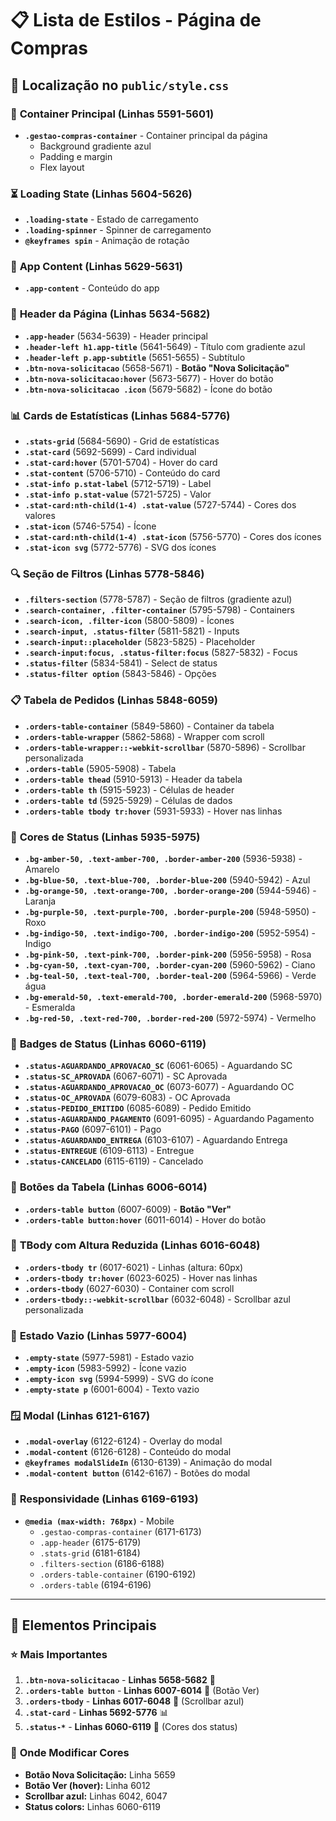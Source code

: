 # 📋 Lista de Estilos - Página de Compras

## 📍 Localização no `public/style.css`

### 🎨 **Container Principal** (Linhas 5591-5601)
- **`.gestao-compras-container`** - Container principal da página
  - Background gradiente azul
  - Padding e margin
  - Flex layout

### ⏳ **Loading State** (Linhas 5604-5626)
- **`.loading-state`** - Estado de carregamento
- **`.loading-spinner`** - Spinner de carregamento
- **`@keyframes spin`** - Animação de rotação

### 📱 **App Content** (Linhas 5629-5631)
- **`.app-content`** - Conteúdo do app

### 📝 **Header da Página** (Linhas 5634-5682)
- **`.app-header`** (5634-5639) - Header principal
- **`.header-left h1.app-title`** (5641-5649) - Título com gradiente azul
- **`.header-left p.app-subtitle`** (5651-5655) - Subtítulo
- **`.btn-nova-solicitacao`** (5658-5671) - **Botão "Nova Solicitação"**
- **`.btn-nova-solicitacao:hover`** (5673-5677) - Hover do botão
- **`.btn-nova-solicitacao .icon`** (5679-5682) - Ícone do botão

### 📊 **Cards de Estatísticas** (Linhas 5684-5776)
- **`.stats-grid`** (5684-5690) - Grid de estatísticas
- **`.stat-card`** (5692-5699) - Card individual
- **`.stat-card:hover`** (5701-5704) - Hover do card
- **`.stat-content`** (5706-5710) - Conteúdo do card
- **`.stat-info p.stat-label`** (5712-5719) - Label
- **`.stat-info p.stat-value`** (5721-5725) - Valor
- **`.stat-card:nth-child(1-4) .stat-value`** (5727-5744) - Cores dos valores
- **`.stat-icon`** (5746-5754) - Ícone
- **`.stat-card:nth-child(1-4) .stat-icon`** (5756-5770) - Cores dos ícones
- **`.stat-icon svg`** (5772-5776) - SVG dos ícones

### 🔍 **Seção de Filtros** (Linhas 5778-5846)
- **`.filters-section`** (5778-5787) - Seção de filtros (gradiente azul)
- **`.search-container, .filter-container`** (5795-5798) - Containers
- **`.search-icon, .filter-icon`** (5800-5809) - Ícones
- **`.search-input, .status-filter`** (5811-5821) - Inputs
- **`.search-input::placeholder`** (5823-5825) - Placeholder
- **`.search-input:focus, .status-filter:focus`** (5827-5832) - Focus
- **`.status-filter`** (5834-5841) - Select de status
- **`.status-filter option`** (5843-5846) - Opções

### 📋 **Tabela de Pedidos** (Linhas 5848-6059)
- **`.orders-table-container`** (5849-5860) - Container da tabela
- **`.orders-table-wrapper`** (5862-5868) - Wrapper com scroll
- **`.orders-table-wrapper::-webkit-scrollbar`** (5870-5896) - Scrollbar personalizada
- **`.orders-table`** (5905-5908) - Tabela
- **`.orders-table thead`** (5910-5913) - Header da tabela
- **`.orders-table th`** (5915-5923) - Células de header
- **`.orders-table td`** (5925-5929) - Células de dados
- **`.orders-table tbody tr:hover`** (5931-5933) - Hover nas linhas

### 🎯 **Cores de Status** (Linhas 5935-5975)
- **`.bg-amber-50, .text-amber-700, .border-amber-200`** (5936-5938) - Amarelo
- **`.bg-blue-50, .text-blue-700, .border-blue-200`** (5940-5942) - Azul
- **`.bg-orange-50, .text-orange-700, .border-orange-200`** (5944-5946) - Laranja
- **`.bg-purple-50, .text-purple-700, .border-purple-200`** (5948-5950) - Roxo
- **`.bg-indigo-50, .text-indigo-700, .border-indigo-200`** (5952-5954) - Indigo
- **`.bg-pink-50, .text-pink-700, .border-pink-200`** (5956-5958) - Rosa
- **`.bg-cyan-50, .text-cyan-700, .border-cyan-200`** (5960-5962) - Ciano
- **`.bg-teal-50, .text-teal-700, .border-teal-200`** (5964-5966) - Verde água
- **`.bg-emerald-50, .text-emerald-700, .border-emerald-200`** (5968-5970) - Esmeralda
- **`.bg-red-50, .text-red-700, .border-red-200`** (5972-5974) - Vermelho

### 🔖 **Badges de Status** (Linhas 6060-6119)
- **`.status-AGUARDANDO_APROVACAO_SC`** (6061-6065) - Aguardando SC
- **`.status-SC_APROVADA`** (6067-6071) - SC Aprovada
- **`.status-AGUARDANDO_APROVACAO_OC`** (6073-6077) - Aguardando OC
- **`.status-OC_APROVADA`** (6079-6083) - OC Aprovada
- **`.status-PEDIDO_EMITIDO`** (6085-6089) - Pedido Emitido
- **`.status-AGUARDANDO_PAGAMENTO`** (6091-6095) - Aguardando Pagamento
- **`.status-PAGO`** (6097-6101) - Pago
- **`.status-AGUARDANDO_ENTREGA`** (6103-6107) - Aguardando Entrega
- **`.status-ENTREGUE`** (6109-6113) - Entregue
- **`.status-CANCELADO`** (6115-6119) - Cancelado

### 🔘 **Botões da Tabela** (Linhas 6006-6014)
- **`.orders-table button`** (6007-6009) - **Botão "Ver"**
- **`.orders-table button:hover`** (6011-6014) - Hover do botão

### 📑 **TBody com Altura Reduzida** (Linhas 6016-6048)
- **`.orders-tbody tr`** (6017-6021) - Linhas (altura: 60px)
- **`.orders-tbody tr:hover`** (6023-6025) - Hover nas linhas
- **`.orders-tbody`** (6027-6030) - Container com scroll
- **`.orders-tbody::-webkit-scrollbar`** (6032-6048) - Scrollbar azul personalizada

### 📄 **Estado Vazio** (Linhas 5977-6004)
- **`.empty-state`** (5977-5981) - Estado vazio
- **`.empty-icon`** (5983-5992) - Ícone vazio
- **`.empty-icon svg`** (5994-5999) - SVG do ícone
- **`.empty-state p`** (6001-6004) - Texto vazio

### 🪟 **Modal** (Linhas 6121-6167)
- **`.modal-overlay`** (6122-6124) - Overlay do modal
- **`.modal-content`** (6126-6128) - Conteúdo do modal
- **`@keyframes modalSlideIn`** (6130-6139) - Animação do modal
- **`.modal-content button`** (6142-6167) - Botões do modal

### 📱 **Responsividade** (Linhas 6169-6193)
- **`@media (max-width: 768px)`** - Mobile
  - `.gestao-compras-container` (6171-6173)
  - `.app-header` (6175-6179)
  - `.stats-grid` (6181-6184)
  - `.filters-section` (6186-6188)
  - `.orders-table-container` (6190-6192)
  - `.orders-table` (6194-6196)

---

## 🎯 **Elementos Principais**

### ⭐ **Mais Importantes**
1. **`.btn-nova-solicitacao`** - **Linhas 5658-5682** 🔵
2. **`.orders-table button`** - **Linhas 6007-6014** 🔵 (Botão Ver)
3. **`.orders-tbody`** - **Linhas 6017-6048** 🔵 (Scrollbar azul)
4. **`.stat-card`** - **Linhas 5692-5776** 📊
5. **`.status-*`** - **Linhas 6060-6119** 🎨 (Cores dos status)

### 🎨 **Onde Modificar Cores**
- **Botão Nova Solicitação:** Linha 5659
- **Botão Ver (hover):** Linha 6012
- **Scrollbar azul:** Linhas 6042, 6047
- **Status colors:** Linhas 6060-6119

